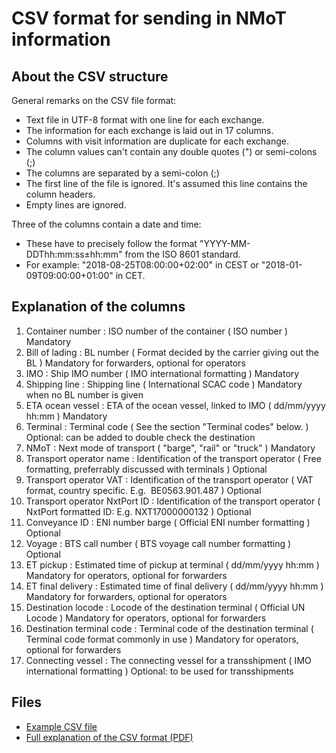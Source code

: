 # CSV format for sending in NMoT information

## About the CSV structure

General remarks on the CSV file format:

* Text file in UTF-8 format with one line for each exchange.
* The information for each exchange is laid out in 17 columns.
* Columns with visit information are duplicate for each exchange.
* The column values can't contain any double quotes (") or semi-colons (;)
* The columns are separated by a semi-colon (;)
* The first line of the file is ignored. It's assumed this line contains the column headers.
* Empty lines are ignored.

Three of the columns contain a date and time:

* These have to precisely follow the format "YYYY-MM-DDThh:mm:ss±hh:mm" from the ISO 8601 standard.
* For example: "2018-08-25T08:00:00+02:00" in CEST or "2018-01-09T09:00:00+01:00" in CET.

## Explanation of the columns

1.	Container number	:	ISO number of the container	(	ISO number	)	Mandatory
2.	Bill of lading	:	BL number	(	Format decided by the carrier giving out the BL	)	Mandatory for forwarders, optional for operators
3.	IMO	:	Ship IMO number	(	IMO international formatting	)	Mandatory
4.	Shipping line	:	Shipping line	(	International SCAC code	)	Mandatory when no BL number is given
5.	ETA ocean vessel	:	ETA of the ocean vessel, linked to IMO	(	dd/mm/yyyy hh:mm	)	Mandatory
6.	Terminal	:	Terminal code	(	See the section "Terminal codes" below.	)	Optional: can be added to double check the destination
7.	NMoT	:	Next mode of transport	(	"barge", "rail" or "truck"	)	Mandatory
8.	Transport operator name	:	Identification of the transport operator	(	Free formatting, preferrably discussed with terminals	)	Optional 
9.	Transport operator VAT	:	Identification of the transport operator	(	VAT format, country specific. E.g.  BE0563.901.487	)	Optional 
10.	Transport operator NxtPort ID	:	Identification of the transport operator	(	NxtPort formatted ID: E.g. NXT17000000132	)	Optional 
11.	Conveyance ID	:	ENI number barge	(	Official ENI number formatting	)	Optional
12.	Voyage	:	BTS call number	(	BTS voyage call number formatting	)	Optional
13.	ET pickup	:	Estimated time of pickup at terminal	(	dd/mm/yyyy hh:mm	)	Mandatory for operators, optional for forwarders
14.	ET final delivery	:	Estimated time of final delivery	(	dd/mm/yyyy hh:mm	)	Mandatory for forwarders, optional for operators
15.	Destination locode	:	Locode of the destination terminal	(	Official UN Locode	)	Mandatory for operators, optional for forwarders
16.	Destination terminal code	:	Terminal code of the destination terminal	(	Terminal code format commonly in use	)	Mandatory for operators, optional for forwarders
17.	Connecting vessel	:	The connecting vessel for a transshipment	(	IMO international formatting	)	Optional: to be used for transshipments

## Files

* [Example CSV file](nmot-example.csv)
* [Full explanation of the CSV format (PDF)](nmot-csv-format.pdf)
